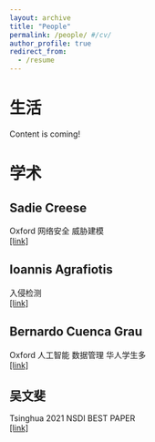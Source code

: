 ```yaml
---
layout: archive
title: "People"
permalink: /people/ #/cv/
author_profile: true
redirect_from:
  - /resume
---
```



<SCRIPT language=JavaScript> 
function password() { 
var testV = 1; 
var pass1 = prompt('Input Password:',''); 
while (testV < 3) { 
if (!pass1) 
history.go(-1); 
if (pass1 == "888") { 
alert('Success!'); 
break; 
} 
testV+=-1; 
var pass1 = prompt('Wrong! Please input again'); 
}
if (pass1!="password" & testV ==3) 
history.go(-1); 
return " "; 
} 
document.write(password()); 
</SCRIPT>


# 生活
Content is coming!  

# 学术
## Sadie Creese
Oxford 网络安全 威胁建模
<br>[[link]](http://www.cs.ox.ac.uk/people/sadie.creese/)  

## Ioannis Agrafiotis
入侵检测
<br>[[link]](http://www.cs.ox.ac.uk/people/ioannis.agrafiotis/)

## Bernardo Cuenca Grau
Oxford 人工智能 数据管理 华人学生多
<br>[[link]](http://www.cs.ox.ac.uk/people/bernardo.cuencagrau/)

## 吴文斐
Tsinghua 2021 NSDI BEST PAPER
<br>[[link]](http://wenfei-wu.github.io/)
<!--
{% include base_path %}

Education
======
* B.S. in GitHub, GitHub University, 2012
* M.S. in Jekyll, GitHub University, 2014
* Ph.D in Version Control Theory, GitHub University, 2018 (expected)

Work experience
======
* Summer 2015: Research Assistant
  * Github University
  * Duties included: Tagging issues
  * Supervisor: Professor Git

* Fall 2015: Research Assistant
  * Github University
  * Duties included: Merging pull requests
  * Supervisor: Professor Hub
  
Skills
======
* Skill 1
* Skill 2
  * Sub-skill 2.1
  * Sub-skill 2.2
  * Sub-skill 2.3
* Skill 3

Publications
======
  <ul>{% for post in site.publications %}
    {% include archive-single-cv.html %}
  {% endfor %}</ul>
  
Talks
======
  <ul>{% for post in site.talks %}
    {% include archive-single-talk-cv.html %}
  {% endfor %}</ul>
  
Teaching
======
  <ul>{% for post in site.teaching %}
    {% include archive-single-cv.html %}
  {% endfor %}</ul>
  
Service and leadership
======
* Currently signed in to 43 different slack teams
-->
